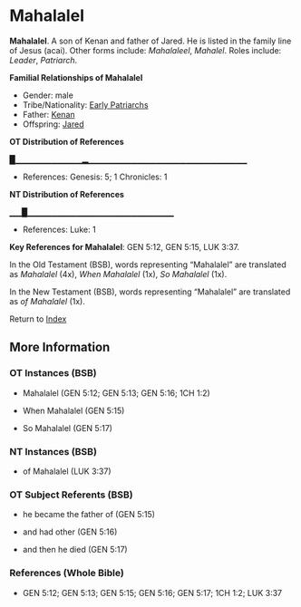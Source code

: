 # Mahalalel
**Mahalalel**. 
A son of Kenan and father of Jared. He is listed in the family line of Jesus (acai). 
Other forms include: 
*Mahalaleel*, *Mahalel*. 
Roles include: 
_Leader_, _Patriarch_. 




**Familial Relationships of Mahalalel**


* Gender: male
* Tribe/Nationality: [Early Patriarchs](../../../groups/md/acai/Earlypatriarchs.md)
* Father: [Kenan](Kenan.md)
* Offspring: [Jared](Jared.md)


**OT Distribution of References**

█▁▁▁▁▁▁▁▁▁▁▁▂▁▁▁▁▁▁▁▁▁▁▁▁▁▁▁▁▁▁▁▁▁▁▁▁▁▁
* References: Genesis: 5; 1 Chronicles: 1

**NT Distribution of References**

▁▁█▁▁▁▁▁▁▁▁▁▁▁▁▁▁▁▁▁▁▁▁▁▁▁▁
* References: Luke: 1



**Key References for Mahalalel**: 
GEN 5:12, GEN 5:15, LUK 3:37. 


In the Old Testament (BSB), words representing “Mahalalel” are translated as 
*Mahalalel* (4x), *When Mahalalel* (1x), *So Mahalalel* (1x). 


In the New Testament (BSB), words representing “Mahalalel” are translated as 
*of Mahalalel* (1x). 


Return to [Index](00-Index.md)

## More Information

### OT Instances (BSB)

* Mahalalel (GEN 5:12; GEN 5:13; GEN 5:16; 1CH 1:2)

* When Mahalalel (GEN 5:15)

* So Mahalalel (GEN 5:17)



### NT Instances (BSB)

* of Mahalalel (LUK 3:37)



### OT Subject Referents (BSB)

* he became the father of (GEN 5:15)

* and had other (GEN 5:16)

* and then he died (GEN 5:17)



### References (Whole Bible)

* GEN 5:12; GEN 5:13; GEN 5:15; GEN 5:16; GEN 5:17; 1CH 1:2; LUK 3:37




